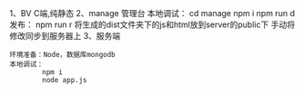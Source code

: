 1、BV C端,纯静态
2、manage 管理台
	本地调试：
		cd manage
		npm i
		npm run d
	发布：
		npm run r
		将生成的dist文件夹下的js和html放到server的public下
		手动将修改同步到服务器上 
3、服务端

	环境准备：Node，数据库mongodb
	本地调试：
			npm i
			node app.js